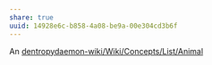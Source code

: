 ```yaml
---
share: true
uuid: 14928e6c-b858-4a08-be9a-00e304cd3b6f
---
```

An [dentropydaemon-wiki/Wiki/Concepts/List/Animal](/undefined)